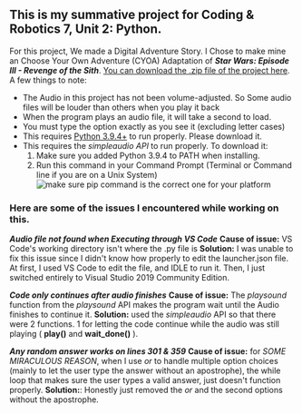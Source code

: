 
## This is my summative project for Coding & Robotics 7, Unit 2: Python.
For this project, We made a Digital Adventure Story.
I Chose to make mine an Choose Your Own Adventure (CYOA) Adaptation of ***Star Wars: Episode III - Revenge of the Sith***.
[You can download the .zip file of the project here](https://github.com/Ahendall/School-robotics-and-coding/raw/main/Unit%202%20-%20Python/%5BIMPORTANT%5D%20Summative%20Assignment/%5BIMPORTANT%5D%20Summative%20Assignment.zip).
A few things to note:
- The Audio in this project has not been volume-adjusted. So Some audio
files will be louder than others when you play it back
- When the program plays an audio file, it will take a second to load.
- You must type the option exactly as you see it (excluding letter cases)
- This requires [Python 3.9.4+](https://www.python.org/downloads/) to run properly. Please download it.
- This requires the *simpleaudio API* to run properly. To download it:
	1. Make sure you added Python 3.9.4 to PATH when installing.
	2. Run this command in your Command Prompt (Terminal or Command line if you are on a Unix System)
	![make sure pip command is the correct one for your platform](https://i.imgur.com/Yxpv6W3.png)


### Here are some of the issues I encountered while working on this.
***Audio file not found when Executing through VS Code***
**Cause of issue:** VS Code's working directory isn't where the .py file is
**Solution:** I was unable to fix this issue since I didn't know how properly to edit the launcher.json file.
At first, I used VS Code to edit the file, and IDLE to run it. Then, I just switched entirely
to Visual Studio 2019 Community Edition.


***Code only continues after audio finishes***
**Cause of issue:** The *playsound* function from the *playsound* API makes the program wait
until the Audio finishes to continue it.
**Solution:** used the *simpleaudio* API so that there were 2 functions. 1 for letting the code
continue while the audio was still playing (  **play()** and **wait_done()** ).


***Any random answer works on lines 301 & 359***
**Cause of issue:** for *SOME MIRACULOUS REASON*, when I use *or* to handle multiple option choices
(mainly to let the user type the answer without an apostrophe),  the while loop that makes sure
the user types a valid answer, just doesn't function properly.
**Solution:**: Honestly just removed the *or* and the second options without the apostrophe.

